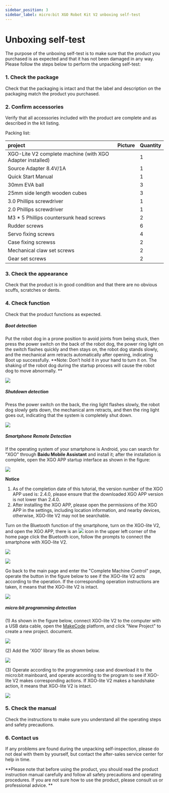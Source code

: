 ```yaml
---
sidebar_position: 3
sidebar_label: micro:bit XGO Robot Kit V2 unboxing self-test
---
```



#  Unboxing self-test

The purpose of the unboxing self-test is to make sure that the product you purchased is as expected and that it has not been damaged in any way. Please follow the steps below to perform the unpacking self-test:

### 1. Check the package

Check that the packaging is intact and that the label and description on the packaging match the product you purchased.

### 2. Confirm accessories

Verify that all accessories included with the product are complete and as described in the kit listing.

Packing list:

| project                                                   | Picture | Quantity |
| :-------------------------------------------------------- | ------- | -------- |
| XGO-Lite V2 complete machine (with XGO Adapter installed) |         | 1        |
| Source Adapter 8.4V/1A                                    |         | 1        |
| Quick Start Manual                                        |         | 1        |
| 30mm EVA ball                                             |         | 3        |
| 25mm side length wooden cubes                             |         | 3        |
| 3.0 Phillips screwdriver                                  |         | 1        |
| 2.0 Phillips screwdriver                                  |         | 1        |
| M3 * 5 Phillips countersunk head screws                    |         | 2        |
| Rudder screws                                              |         | 6        |
| Servo fixing screws                                        |         | 4        |
| Case fixing screwss                                        |         | 2        |
| Mechanical claw set screws                                 |         | 2        |
| Gear set screws                                            |         | 2        |

### 3. Check the appearance

Check that the product is in good condition and that there are no obvious scuffs, scratches or dents.

### 4. Check function

Check that the product functions as expected.

##### Boot detection

Put the robot dog in a prone position to avoid joints from being stuck, then press the power switch on the back of the robot dog, the power ring light on the switch flashes quickly and then stays on, the robot dog stands slowly, and the mechanical arm retracts automatically after opening, indicating Boot up successfully. **Note: Don’t hold it in your hand to turn it on. The shaking of the robot dog during the startup process will cause the robot dog to move abnormally. **

![](./images/microbit-xgo-lite2-detection-01.gif)

##### Shutdown detection

Press the power switch on the back, the ring light flashes slowly, the robot dog slowly gets down, the mechanical arm retracts, and then the ring light goes out, indicating that the system is completely shut down.

![](./images/microbit-xgo-lite2-detection-02.gif)

##### Smartphone Remote Detection

If the operating system of your smartphone is Android, you can search for "XGO" through **Baidu Mobile Assistant** and install it; after the installation is complete, open the XGO APP startup interface as shown in the figure:

![](.\images\microbit-xgo-lite-v2-app-1.png)

**Notice**

1. As of the completion date of this tutorial, the version number of the XGO APP used is: 2.4.0, please ensure that the downloaded XGO APP version is not lower than 2.4.0.
2. After installing the XGO APP, please open the permissions of the XGO APP in the settings, including location information, and nearby devices, otherwise, XGO-lite V2 may not be searchable.

Turn on the Bluetooth function of the smartphone, turn on the XGO-lite V2, and open the XGO APP, there is an ![](.\images\microbit-xgo-lite-v2-app-2.png) icon in the upper left corner of the home page click the Bluetooth icon, follow the prompts to connect the smartphone with XGO-lite V2.

![](.\images\microbit-xgo-lite-v2-app-3.png)

![](.\images\microbit-xgo-lite-v2-app-4.png)



Go back to the main page and enter the "Complete Machine Control" page, operate the button in the figure below to see if the XGO-lite V2 acts according to the operation. If the corresponding operation instructions are taken, it means that the XGO-lite V2 is intact.

![](.\images\microbit-xgo-lite-v2-app-5.png)



##### micro:bit programming detection

(1) As shown in the figure below, connect XGO-lite V2 to the computer with a USB data cable, open the [MakeCode](https://makecode.microbit.org/#) platform, and click "New Project" to create a new project. document.

![](./images/microbit-xgo-lite2-examine-01.png)

(2) Add the 'XGO' library file as shown below.

![](./images/microbit-xgo-lite2-examine-02.png)

(3) Operate according to the programming case and download it to the micro:bit mainboard, and operate according to the program to see if XGO-lite V2 makes corresponding actions. If XGO-lite V2 makes a handshake action, it means that XGO-lite V2 is intact.

![](./images/microbit-xgo-lite2-examine-03.png)

### 5. Check the manual

Check the instructions to make sure you understand all the operating steps and safety precautions.

### 6. Contact us

If any problems are found during the unpacking self-inspection, please do not deal with them by yourself, but contact the after-sales service center for help in time.

**Please note that before using the product, you should read the product instruction manual carefully and follow all safety precautions and operating procedures. If you are not sure how to use the product, please consult us or professional advice. **

